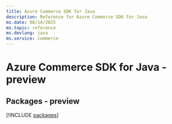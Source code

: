 ```yaml
---
title: Azure Commerce SDK for Java
description: Reference for Azure Commerce SDK for Java
ms.date: 08/14/2025
ms.topic: reference
ms.devlang: java
ms.service: commerce
---
```

# Azure Commerce SDK for Java - preview
## Packages - preview
[!INCLUDE [packages](commerce-index.md)]